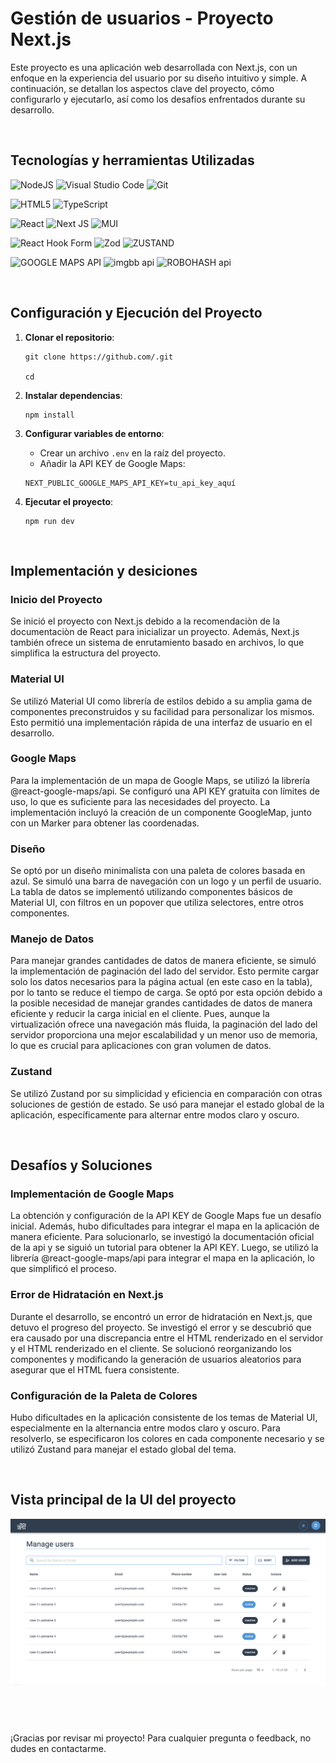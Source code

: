 # Gestión de usuarios - Proyecto Next.js

Este proyecto es una aplicación web desarrollada con Next.js, con un enfoque en la experiencia del usuario por su diseño intuitivo y simple. A continuación, se detallan los aspectos clave del proyecto, cómo configurarlo y ejecutarlo, así como los desafíos enfrentados durante su desarrollo.

&nbsp;

## Tecnologías y herramientas Utilizadas

![NodeJS](https://img.shields.io/badge/node.js-6DA55F?style=for-the-badge&logo=node.js&logoColor=white)
![Visual Studio Code](https://img.shields.io/badge/Visual%20Studio%20Code-0078d7.svg?style=for-the-badge&logo=visual-studio-code&logoColor=white)
![Git](https://img.shields.io/badge/git-%23F05033.svg?style=for-the-badge&logo=git&logoColor=white)

![HTML5](https://img.shields.io/badge/html5-%23E34F26.svg?style=for-the-badge&logo=html5&logoColor=white)
![TypeScript](https://img.shields.io/badge/typescript-%23007ACC.svg?style=for-the-badge&logo=typescript&logoColor=white)

![React](https://img.shields.io/badge/react-%2320232a.svg?style=for-the-badge&logo=react&logoColor=%2361DAFB)
![Next JS](https://img.shields.io/badge/Next-black?style=for-the-badge&logo=next.js&logoColor=white)
![MUI](https://img.shields.io/badge/MUI-%230081CB.svg?style=for-the-badge&logo=mui&logoColor=white)

![React Hook Form](https://img.shields.io/badge/React%20Hook%20Form-%23EC5990.svg?style=for-the-badge&logo=reacthookform&logoColor=white)
![Zod](https://img.shields.io/badge/zod-%233068b7.svg?style=for-the-badge&logo=zod&logoColor=white)
![ZUSTAND](https://img.shields.io/badge/ZUSTAND-ffffff?style=for-the-badge&color=216275)

![GOOGLE MAPS API](https://img.shields.io/badge/GOOGLE%20MAPS%20API-ffffff?logo=googlemaps&style=for-the-badge&color=1a9af1&logoColor=efdb0a)
![imgbb api](https://img.shields.io/badge/imgbb%20api-ffffff?style=for-the-badge&color=5e74da)
![ROBOHASH api](https://img.shields.io/badge/ROBOHASH%20api-ffffff?style=for-the-badge&color=f11a75)

&nbsp;

## Configuración y Ejecución del Proyecto

1.  **Clonar el repositorio**:

    ```
    git clone https://github.com/.git

    cd
    ```

2.  **Instalar dependencias**:
    ```
    npm install
    ```
3.  **Configurar variables de entorno**:

    - Crear un archivo `.env` en la raíz del proyecto.
    - Añadir la API KEY de Google Maps:

    ```
    NEXT_PUBLIC_GOOGLE_MAPS_API_KEY=tu_api_key_aquí

    ```

4.  **Ejecutar el proyecto**:
    ```
    npm run dev
    ```

&nbsp;
&nbsp;

## Implementación y desiciones

### Inicio del Proyecto

Se inició el proyecto con Next.js debido a la recomendaciòn de la documentaciòn de React para inicializar un proyecto. Además, Next.js también ofrece un sistema de enrutamiento basado en archivos, lo que simplifica la estructura del proyecto.

### Material UI

Se utilizó Material UI como librería de estilos debido a su amplia gama de componentes preconstruidos y su facilidad para personalizar los mismos. Esto permitió una implementación rápida de una interfaz de usuario en el desarrollo.

### Google Maps

Para la implementación de un mapa de Google Maps, se utilizó la librería @react-google-maps/api. Se configuró una API KEY gratuita con límites de uso, lo que es suficiente para las necesidades del proyecto. La implementación incluyó la creación de un componente GoogleMap, junto con un Marker para obtener las coordenadas.

### Diseño

Se optó por un diseño minimalista con una paleta de colores basada en azul. Se simuló una barra de navegación con un logo y un perfil de usuario. La tabla de datos se implementó utilizando componentes básicos de Material UI, con filtros en un popover que utiliza selectores, entre otros componentes.

### Manejo de Datos

Para manejar grandes cantidades de datos de manera eficiente, se simuló la implementación de paginación del lado del servidor. Esto permite cargar solo los datos necesarios para la página actual (en este caso en la tabla), por lo tanto se reduce el tiempo de carga.
Se optó por esta opción debido a la posible necesidad de manejar grandes cantidades de datos de manera eficiente y reducir la carga inicial en el cliente. Pues, aunque la virtualización ofrece una navegación más fluida, la paginación del lado del servidor proporciona una mejor escalabilidad y un menor uso de memoria, lo que es crucial para aplicaciones con gran volumen de datos.

### Zustand

Se utilizó Zustand por su simplicidad y eficiencia en comparación con otras soluciones de gestión de estado. Se usó para manejar el estado global de la aplicación, específicamente para alternar entre modos claro y oscuro.

&nbsp;

## Desafíos y Soluciones

### Implementación de Google Maps

La obtención y configuración de la API KEY de Google Maps fue un desafío inicial. Además, hubo dificultades para integrar el mapa en la aplicación de manera eficiente. Para solucionarlo, se investigó la documentación oficial de la api y se siguió un tutorial para obtener la API KEY. Luego, se utilizó la librería @react-google-maps/api para integrar el mapa en la aplicación, lo que simplificó el proceso.

### Error de Hidratación en Next.js

Durante el desarrollo, se encontró un error de hidratación en Next.js, que detuvo el progreso del proyecto. Se investigó el error y se descubrió que era causado por una discrepancia entre el HTML renderizado en el servidor y el HTML renderizado en el cliente. Se solucionó reorganizando los componentes y modificando la generación de usuarios aleatorios para asegurar que el HTML fuera consistente.

### Configuración de la Paleta de Colores

Hubo dificultades en la aplicación consistente de los temas de Material UI, especialmente en la alternancia entre modos claro y oscuro. Para resolverlo, se especificaron los colores en cada componente necesario y se utilizó Zustand para manejar el estado global del tema.

&nbsp;

## Vista principal de la UI del proyecto

![alt text](image.png)

## &nbsp;

¡Gracias por revisar mi proyecto! Para cualquier pregunta o feedback, no dudes en contactarme.

